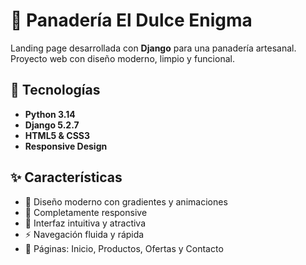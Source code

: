 # 🥖 Panadería El Dulce Enigma

Landing page desarrollada con **Django** para una panadería artesanal. Proyecto web con diseño moderno, limpio y funcional.

## 🚀 Tecnologías

- **Python 3.14**
- **Django 5.2.7**
- **HTML5 & CSS3**
- **Responsive Design**

## ✨ Características

- 🎨 Diseño moderno con gradientes y animaciones
- 📱 Completamente responsive
- 🎯 Interfaz intuitiva y atractiva
- ⚡ Navegación fluida y rápida
- 🏪 Páginas: Inicio, Productos, Ofertas y Contacto

